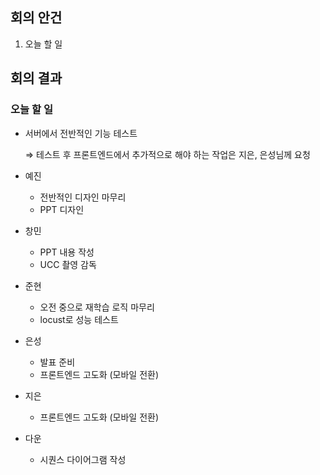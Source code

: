 ## 회의 안건

1. 오늘 할 일

## 회의 결과

### 오늘 할 일

- 서버에서 전반적인 기능 테스트

  ⇒  테스트 후 프론트엔드에서 추가적으로 해야 하는 작업은 지은, 은성님께 요청

- 예진
    - 전반적인 디자인 마무리
    - PPT 디자인
- 창민
    - PPT 내용 작성
    - UCC 촬영 감독
- 준현
    - 오전 중으로 재학습 로직 마무리
    - locust로 성능 테스트
- 은성
    - 발표 준비
    - 프론트엔드 고도화 (모바일 전환)
- 지은
    - 프론트엔드 고도화 (모바일 전환)
- 다운
    - 시퀀스 다이어그램 작성
